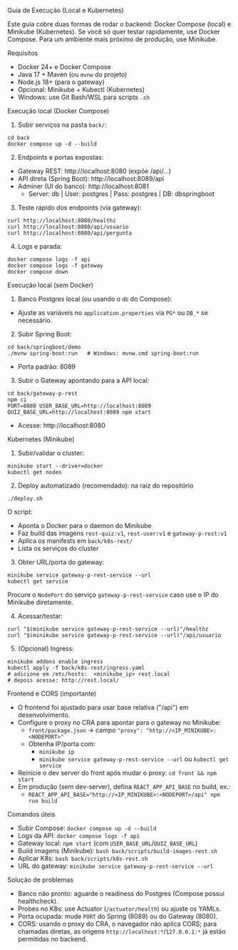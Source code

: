 Guia de Execução (Local e Kubernetes)

Este guia cobre duas formas de rodar o backend: Docker Compose (local) e Minikube (Kubernetes). Se você só quer testar rapidamente, use Docker Compose. Para um ambiente mais próximo de produção, use Minikube.


Requisitos
- Docker 24+ e Docker Compose
- Java 17 + Maven (ou `mvnw` do projeto)
- Node.js 18+ (para o gateway)
- Opcional: Minikube + Kubectl (Kubernetes)
- Windows: use Git Bash/WSL para scripts `.sh`


Execução local (Docker Compose)
1) Subir serviços na pasta `back/`:
```
cd back
docker compose up -d --build
```

2) Endpoints e portas expostas:
- Gateway REST: http://localhost:8080 (expõe /api/...)
- API direta (Spring Boot): http://localhost:8089/api
- Adminer (UI do banco): http://localhost:8081
  - Server: db | User: postgres | Pass: postgres | DB: dbspringboot

3) Teste rápido dos endpoints (via gateway):
```
curl http://localhost:8080/healthz
curl http://localhost:8080/api/usuario
curl http://localhost:8080/api/pergunta
```

4) Logs e parada:
```
docker compose logs -f api
docker compose logs -f gateway
docker compose down
```


Execução local (sem Docker)
1) Banco Postgres local (ou usando o `db` do Compose):
- Ajuste as variáveis no `application.properties` via `PG*` ou `DB_*` se necessário.

2) Subir Spring Boot:
```
cd back/springboot/demo
./mvnw spring-boot:run   # Windows: mvnw.cmd spring-boot:run
```
- Porta padrão: 8089

3) Subir o Gateway apontando para a API local:
```
cd back/gateway-p-rest
npm ci
PORT=8080 USER_BASE_URL=http://localhost:8089 QUIZ_BASE_URL=http://localhost:8089 npm start
```
- Acesse: http://localhost:8080


Kubernetes (Minikube)
1) Subir/validar o cluster:
```
minikube start --driver=docker
kubectl get nodes
```

2) Deploy automatizado (recomendado): na raiz do repositório
```
./deploy.sh
```
O script:
- Aponta o Docker para o daemon do Minikube
- Faz build das imagens `rest-quiz:v1`, `rest-user:v1` e `gateway-p-rest:v1`
- Aplica os manifests em `back/k8s-rest/`
- Lista os serviços do cluster

3) Obter URL/porta do gateway:
```
minikube service gateway-p-rest-service --url
kubectl get service
```
Procure o `NodePort` do serviço `gateway-p-rest-service` caso use o IP do Minikube diretamente.

4) Acessar/testar:
```
curl "$(minikube service gateway-p-rest-service --url)"/healthz
curl "$(minikube service gateway-p-rest-service --url)"/api/usuario
```

5) (Opcional) Ingress:
```
minikube addons enable ingress
kubectl apply -f back/k8s-rest/ingress.yaml
# adicione em /etc/hosts:  <minikube_ip> rest.local
# depois acesse: http://rest.local/
```


Frontend e CORS (importante)
- O frontend foi ajustado para usar base relativa ("/api") em desenvolvimento.
- Configure o proxy no CRA para apontar para o gateway no Minikube:
  - `front/package.json` → campo `"proxy": "http://<IP_MINIKUBE>:<NODEPORT>"`
  - Obtenha IP/porta com:
    - `minikube ip`
    - `minikube service gateway-p-rest-service --url` ou `kubectl get service`
- Reinicie o dev server do front após mudar o proxy: `cd front && npm start`
- Em produção (sem dev-server), defina `REACT_APP_API_BASE` no build, ex.:
  - `REACT_APP_API_BASE="http://<IP_MINIKUBE>:<NODEPORT>/api" npm run build`


Comandos úteis
- Subir Compose: `docker compose up -d --build`
- Logs da API: `docker compose logs -f api`
- Gateway local: `npm start` (com `USER_BASE_URL`/`QUIZ_BASE_URL`)
- Build imagens (Minikube): `bash back/scripts/build-images-rest.sh`
- Aplicar K8s: `bash back/scripts/k8s-rest.sh`
- URL do gateway: `minikube service gateway-p-rest-service --url`


Solução de problemas
- Banco não pronto: aguarde o readiness do Postgres (Compose possui healthcheck).
- Probes no K8s: use Actuator (`/actuator/health`) ou ajuste os YAMLs.
- Porta ocupada: mude `PORT` do Spring (8089) ou do Gateway (8080).
- CORS: usando o proxy do CRA, o navegador não aplica CORS; para chamadas diretas, as origens `http://localhost:*`/`127.0.0.1:*` já estão permitidas no backend.

